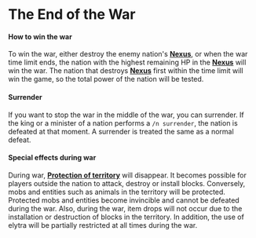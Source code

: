 # The End of the War

#### How to win the war

To win the war, either destroy the enemy nation's [**Nexus**](/guide/nation), or when the war time limit ends, the nation with the highest remaining HP in the [**Nexus**](/guide/nation) will win the war. The nation that destroys [**Nexus**](/guide/nation) first within the time limit will win the game, so the total power of the nation will be tested.

#### Surrender

If you want to stop the war in the middle of the war, you can surrender. If the king or a minister of a nation performs a ``/n surrender``, the nation is defeated at that moment. A surrender is treated the same as a normal defeat.

#### Special effects during war

During war, [**Protection of territory**](/guide/nation) will disappear. It becomes possible for players outside the nation to attack, destroy or install blocks. Conversely, mobs and entities such as animals in the territory will be protected. Protected mobs and entities become invincible and cannot be defeated during the war. Also, during the war, item drops will not occur due to the installation or destruction of blocks in the territory. In addition, the use of elytra will be partially restricted at all times during the war.
